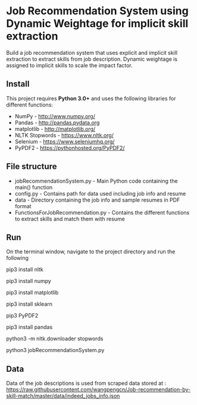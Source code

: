 # Job Recommendation System using Dynamic Weightage for implicit skill extraction

Build a job recommendation system that uses explicit and implicit skill extraction to extract skills from job description. Dynamic weightage is assigned to implicit skills to scale the impact factor.

## Install

This project requires **Python 3.0+** and uses the following libraries for different functions:

- NumPy - http://www.numpy.org/
- Pandas - http://pandas.pydata.org
- matplotlib - http://matplotlib.org/
- NLTK Stopwords - https://www.nltk.org/
- Selenium - https://www.seleniumhq.org/
- PyPDF2 - https://pythonhosted.org/PyPDF2/

## File structure

* jobRecommendationSystem.py - Main Python code containing the main() function
* config.py - Contains path for data used including job info and resume
* data - Directory containing the job info and sample resumes in PDF format
* FunctionsForJobRecommendation.py - Contains the different functions to extract skills and match them with resume

## Run

On the terminal window, navigate to the project directory and run the following

pip3 install nltk

pip3 install numpy

pip3 install matplotlib

pip3 install sklearn

pip3 PyPDF2

pip3 install pandas

python3 -m nltk.downloader stopwords

python3 jobRecommendationSystem.py



## Data
Data of the job descriptions is used from scraped data stored at :
https://raw.githubusercontent.com/wangpengcn/Job-recommendation-by-skill-match/master/data/indeed_jobs_info.json


